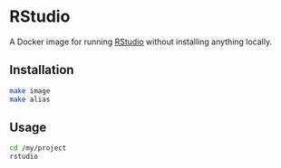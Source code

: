 # RStudio

A Docker image for running [RStudio] without installing anything locally.

## Installation

```bash
make image
make alias
```

## Usage

```bash
cd /my/project
rstudio
```

[RStudio]: https://www.rstudio.com/

